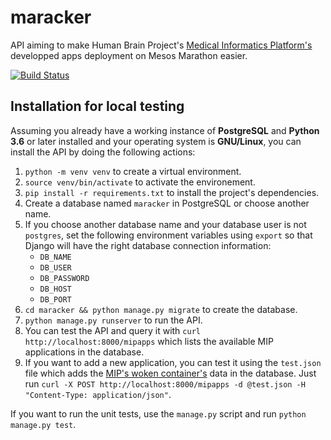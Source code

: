 # maracker

API aiming to make Human Brain Project's [Medical Informatics Platform's](https://mip.humanbrainproject.eu/intro) developped apps deployment on Mesos Marathon easier.

[![Build Status](https://travis-ci.org/groovytron/maracker.svg?branch=master)](https://travis-ci.org/groovytron/maracker)

## Installation for local testing

Assuming you already have a working instance of **PostgreSQL** and **Python 3.6**
or later installed and your operating system is **GNU/Linux**, you can install
the API by doing the following actions:

1. `python -m venv venv` to create a virtual environment.
2. `source venv/bin/activate` to activate the environement.
3. `pip install -r requirements.txt` to install the project's dependencies.
4. Create a database named `maracker` in PostgreSQL or choose another name.
5. If you choose another database name and your database user is not
   `postgres`, set the following environment variables  using `export` so
   that Django will have the right database connection information:
   * `DB_NAME`
   * `DB_USER`
   * `DB_PASSWORD`
   * `DB_HOST`
   * `DB_PORT`
6. `cd maracker && python manage.py migrate` to create the database.
7. `python manage.py runserver` to run the API.
8. You can test the API and query it with `curl http://localhost:8000/mipapps`
   which lists the available MIP applications in the database.
9. If you want to add a new application, you can test it using the `test.json`
   file which adds the [MIP's woken container's](https://hub.docker.com/r/hbpmip/woken/)
   data in the database. Just run `curl -X POST http://localhost:8000/mipapps
   -d @test.json -H "Content-Type: application/json"`.

If you want to run the unit tests, use the `manage.py` script and run
`python manage.py test`.
